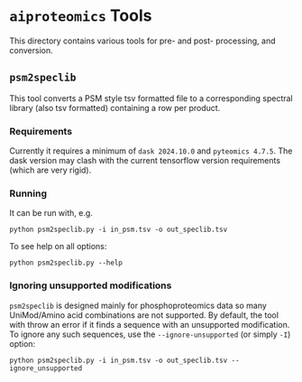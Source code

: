 # `aiproteomics` Tools

This directory contains various tools for pre- and post- processing, and conversion.

## `psm2speclib`
This tool converts a PSM style tsv formatted file to a corresponding spectral library (also tsv formatted)
containing a row per product.

### Requirements
Currently it requires a minimum of `dask 2024.10.0` and `pyteomics 4.7.5`. The dask version
may clash with the current tensorflow version requirements (which are very rigid).

### Running
It can be run with, e.g.
```
python psm2speclib.py -i in_psm.tsv -o out_speclib.tsv
```

To see help on all options:
```
python psm2speclib.py --help
```

### Ignoring unsupported modifications
`psm2speclib` is designed mainly for phosphoproteomics data so many UniMod/Amino acid combinations are
not supported. By default, the tool with throw an error if it finds a sequence with an unsupported modification.
To ignore any such sequences, use the `--ignore-unsupported` (or simply `-I`) option:

```
python psm2speclib.py -i in_psm.tsv -o out_speclib.tsv --ignore_unsupported
```



